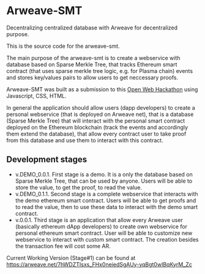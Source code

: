 # Arweave-SMT

Decentralizing centralized database with Arweave for decentralized purpose.

This is the source code for the arweave-smt.

The main purpose of the arweave-smt is to create a webservice with database based on Sparse Merkle Tree, that tracks Ethereum smart contract (that uses sparse merkle tree logic, e.g. for Plasma chain) events and stores key/values pairs to allow users to get neccessary proofs.

Arweave-SMT was built as a submission to this [Open Web Hackathon](https://github.com/ArweaveTeam/Bounties/issues/1) using Javascript, CSS, HTML.

In general the application should allow users (dapp developers) to create a personal webservice (that is deployed on Arweave net), that is a database (Sparse Merkle Tree) that will interact with the personal smart contract deployed on the Ethereum blockchain (track the events and accordingly them extend the database), that allow every contract user to take proof from this database and use them to interact with this contract.

## Development stages

- v.DEMO_0.0.1. First stage is a demo. It is a only the database based on Sparse Merkle Tree, that can be used by anyone. Users will be able to store the value, to get the proof, to read the value.
- v.DEMO_0.1.1. Second stage is a complete webservice that interacts with the demo ethereum smart contract. Users will be able to get proofs and to read the value, then to use these data to interact with the demo smart contract.
- v.0.0.1. Third stage is an application that allow every Arweave user (basically ethereum dApp developers) to create own webservice for personal ethereum smart contract. User will be able to customize new webservice to interact with custom smart contract. The creation besides the transaction fee will cost some AR.

Current Working Version (Stage#1) can be found at https://arweave.net/7hWDZTIsxs_FHx0neiedSgAUy-yqBgt0wIBqKyrM_Zc
